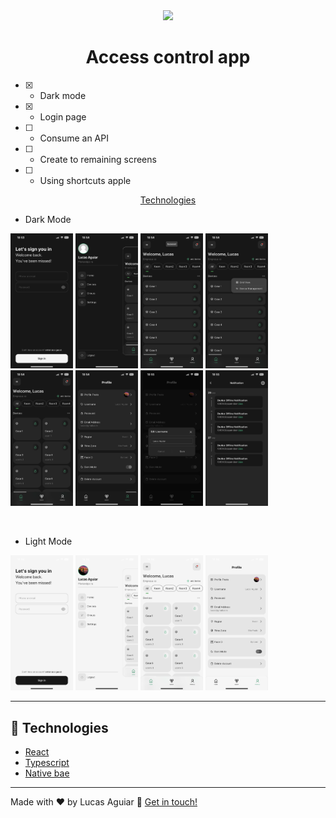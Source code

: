 <div align="center">
  <img src="https://user-images.githubusercontent.com/65921350/192120597-d3133aa8-66b2-4af0-a3d7-99f9b040103c.gif" width="200"/>

  <br/>
  <h1>Access control app</h1>
</div>

- [x] - Dark mode
- [x] - Login page
- [ ] - Consume an API
- [ ] - Create to remaining screens
- [ ] - Using shortcuts apple

<p align="center">
  <a href="#rocket-technologies">Technologies</a>
</p>

- Dark Mode
<p>
  <img src="src/assets/IMG_2753.PNG" width="100" /> 
  <img src="src/assets/IMG_2757.PNG" width="100" />
  <img src="src/assets/IMG_2754.PNG" width="100" /> 
  <img src="src/assets/IMG_2755.PNG" width="100" />
  <img src="src/assets/IMG_2756.PNG" width="100" />
  <img src="src/assets/IMG_2758.PNG" width="100" />
  <img src="src/assets/IMG_2760.PNG" width="100" />
  <img src="src/assets/IMG_2761.PNG" width="100" />
</p>
<br/>

- Light Mode
<p>
   <img src="src/assets/IMG_2765.PNG" width="100" />
   <img src="src/assets/IMG_2764.PNG" width="100" />
   <img src="src/assets/IMG_2762.PNG" width="100" />
   <img src="src/assets/IMG_2763.PNG" width="100" />
</p>

---

## :rocket: Technologies

- [React](https://reactjs.org/)
- [Typescript](https://www.typescriptlang.org)
- [Native bae](https://nativebase.io)

---

Made with ♥ by Lucas Aguiar :wave: [Get in touch!](https://www.linkedin.com/in/lucasaguiiar)
